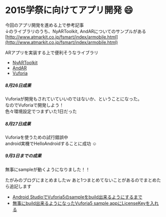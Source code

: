 # 2015学祭に向けてアプリ開発 :smile:

今回のアプリ開発を進める上で参考記事  
↓のライブラリのうち、NyARToolkit, AndARについてのサンプルがある  
[http://www.atmarkit.co.jp/fsmart/index/armobile.html](http://www.atmarkit.co.jp/fsmart/index/armobile.html)

ARアプリを実装する上で便利そうなライブラリ
- [NyARToolkit](http://nyatla.jp/nyartoolkit/wp/)
- [AndAR](https://code.google.com/p/andar/) 
- [Vuforia](https://developer.vuforia.com/) 


##### 8月26日成果  
Vuforiaが開発もされていていいのではないか、ということになった。  
なのでVuforiaで開発しよう！  
色々環境設定でつまずいた1日だった  

##### 8月27日成果
Vuforiaを使うための試行錯誤中  
android実機でHelloAndroidすることに成功 :relaxed:  

##### 9月3日までの成果
無事にsampleが動くようになりました！！

たがみのブログにまとめましたｗ あと1つまとめてないことがあるのでまとめたら追記します
- [Android StudioでVuforia5のsampleをbuild出来るようにするまで](http://tagamidaiki.com/android-studio-vuforia-sample-build/)
- [無事にbuild出来るようになったVuforia5 sample appにLicenseKeyを入れる](http://tagamidaiki.com/how-to-insert-licensekey-into-vuforia5-sample-app/)

